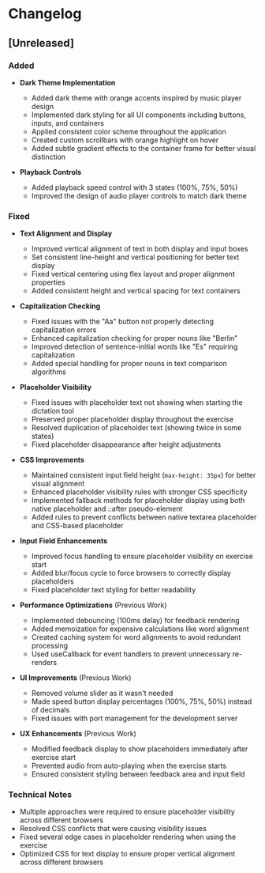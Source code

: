 # Changelog

## [Unreleased]

### Added

- **Dark Theme Implementation**
  - Added dark theme with orange accents inspired by music player design
  - Implemented dark styling for all UI components including buttons, inputs, and containers
  - Applied consistent color scheme throughout the application
  - Created custom scrollbars with orange highlight on hover
  - Added subtle gradient effects to the container frame for better visual distinction

- **Playback Controls**
  - Added playback speed control with 3 states (100%, 75%, 50%)
  - Improved the design of audio player controls to match dark theme

### Fixed

- **Text Alignment and Display**
  - Improved vertical alignment of text in both display and input boxes
  - Set consistent line-height and vertical positioning for better text display
  - Fixed vertical centering using flex layout and proper alignment properties
  - Added consistent height and vertical spacing for text containers

- **Capitalization Checking**
  - Fixed issues with the "Aa" button not properly detecting capitalization errors
  - Enhanced capitalization checking for proper nouns like "Berlin"
  - Improved detection of sentence-initial words like "Es" requiring capitalization
  - Added special handling for proper nouns in text comparison algorithms

- **Placeholder Visibility**
  - Fixed issues with placeholder text not showing when starting the dictation tool
  - Preserved proper placeholder display throughout the exercise
  - Resolved duplication of placeholder text (showing twice in some states)
  - Fixed placeholder disappearance after height adjustments

- **CSS Improvements**
  - Maintained consistent input field height (`max-height: 35px`) for better visual alignment
  - Enhanced placeholder visibility rules with stronger CSS specificity
  - Implemented fallback methods for placeholder display using both native placeholder and ::after pseudo-element
  - Added rules to prevent conflicts between native textarea placeholder and CSS-based placeholder

- **Input Field Enhancements**
  - Improved focus handling to ensure placeholder visibility on exercise start
  - Added blur/focus cycle to force browsers to correctly display placeholders
  - Fixed placeholder text styling for better readability

- **Performance Optimizations** (Previous Work)
  - Implemented debouncing (100ms delay) for feedback rendering
  - Added memoization for expensive calculations like word alignment
  - Created caching system for word alignments to avoid redundant processing
  - Used useCallback for event handlers to prevent unnecessary re-renders

- **UI Improvements** (Previous Work)
  - Removed volume slider as it wasn't needed
  - Made speed button display percentages (100%, 75%, 50%) instead of decimals
  - Fixed issues with port management for the development server

- **UX Enhancements** (Previous Work)
  - Modified feedback display to show placeholders immediately after exercise start
  - Prevented audio from auto-playing when the exercise starts
  - Ensured consistent styling between feedback area and input field

### Technical Notes

- Multiple approaches were required to ensure placeholder visibility across different browsers
- Resolved CSS conflicts that were causing visibility issues
- Fixed several edge cases in placeholder rendering when using the exercise
- Optimized CSS for text display to ensure proper vertical alignment across different browsers
